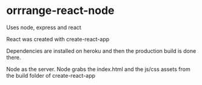 # orrrange-react-node
Uses node, express and react


React was created with create-react-app

Dependencies are installed on heroku and then  the production build is done there.

Node as the server. Node grabs the index.html and the js/css assets from the build folder of create-react-app
